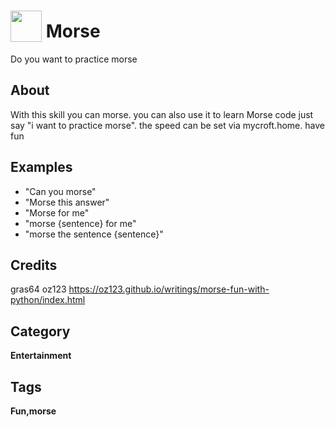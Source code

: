 # <img src="https://raw.githack.com/FortAwesome/Font-Awesome/master/svgs/solid/assistive-listening-systems.svg" card_color="#22A7F0" width="50" height="50" style="vertical-align:bottom"/> Morse
Do you want to practice morse

## About
With this skill you can morse. you can also use it to learn Morse code just say "i want to practice morse". 
the speed can be set via mycroft.home. 
have fun

## Examples
* "Can you morse"
* "Morse this answer"
* "Morse for me"
* "morse {sentence} for me"
* "morse the sentence {sentence}"

## Credits
gras64
oz123
https://oz123.github.io/writings/morse-fun-with-python/index.html

## Category
**Entertainment**

## Tags
**Fun,morse**

